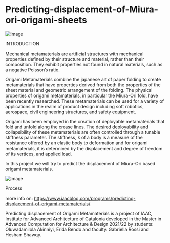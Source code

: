 # Predicting-displacement-of-Miura-ori-origami-sheets

![image](https://user-images.githubusercontent.com/97359144/190467741-ceb9eb1b-5887-4efe-a85a-358b839a4296.png)


INTRODUCTION
 
Mechanical metamaterials are artificial structures with mechanical properties defined by their structure and material,  rather than their composition. They exhibit properties not found in natural materials, such as a negative Poisson’s ratio.

Origami Metamaterials combine the japanese art of paper folding to create metamaterials that have properties derived from both the properties of the sheet material and geometric arrangement of the folding. The physical properties of origami metamaterials, in particular the Miura-Ori fold, have been recently researched. These metamaterials can be used for a variety of applications in the realm of product design including soft robotics, aerospace, civil engineering structures, and safety equipment.

Origami has been employed in the creation of deployable metamaterials that fold and unfold along the crease lines. The desired deployability and collapsibility of these metamaterials are often controlled through a tunable stiffness parameter. The stiffness, k  of a body is a measure of the resistance offered by an elastic body to deformation and for origami metamaterials, it is determined by the displacement and degree of freedom of its vertices, and applied load.

In this project we will try to predict the displacement of Miura-Ori based origami metamaterials. 

![image](https://user-images.githubusercontent.com/97359144/190467772-09d2a062-30f5-4431-b1f9-e84ed6e3c64b.png)


Process



more info on: https://www.iaacblog.com/programs/predicting-displacement-of-origami-metamaterials/

Predicting displacement of Origami Metamaterials is a project of IAAC, Institute for Advanced Architecture of Catalonia developed in the Master in Advanced Computation for Architecture & Design 2021/22 by students: Oluwadamilola Akinniyi, Erida Bendo  and faculty: Gabriella Rossi and Hesham Shawqy.
